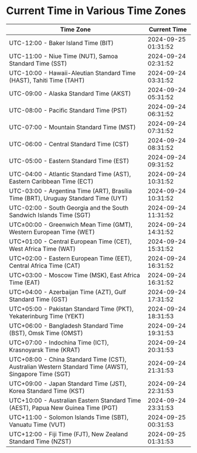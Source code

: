 # Current Time in Various Time Zones

| Time Zone | Current Time |
|-----------|--------------|
| UTC-12:00 - Baker Island Time (BIT) | 2024-09-25 01:31:52 |
| UTC-11:00 - Niue Time (NUT), Samoa Standard Time (SST) | 2024-09-24 02:31:52 |
| UTC-10:00 - Hawaii-Aleutian Standard Time (HAST), Tahiti Time (TAHT) | 2024-09-24 03:31:52 |
| UTC-09:00 - Alaska Standard Time (AKST) | 2024-09-24 05:31:52 |
| UTC-08:00 - Pacific Standard Time (PST) | 2024-09-24 06:31:52 |
| UTC-07:00 - Mountain Standard Time (MST) | 2024-09-24 07:31:52 |
| UTC-06:00 - Central Standard Time (CST) | 2024-09-24 08:31:52 |
| UTC-05:00 - Eastern Standard Time (EST) | 2024-09-24 09:31:52 |
| UTC-04:00 - Atlantic Standard Time (AST), Eastern Caribbean Time (ECT) | 2024-09-24 10:31:52 |
| UTC-03:00 - Argentina Time (ART), Brasília Time (BRT), Uruguay Standard Time (UYT) | 2024-09-24 10:31:52 |
| UTC-02:00 - South Georgia and the South Sandwich Islands Time (SGT) | 2024-09-24 11:31:52 |
| UTC±00:00 - Greenwich Mean Time (GMT), Western European Time (WET) | 2024-09-24 14:31:52 |
| UTC+01:00 - Central European Time (CET), West Africa Time (WAT) | 2024-09-24 15:31:52 |
| UTC+02:00 - Eastern European Time (EET), Central Africa Time (CAT) | 2024-09-24 16:31:52 |
| UTC+03:00 - Moscow Time (MSK), East Africa Time (EAT) | 2024-09-24 16:31:52 |
| UTC+04:00 - Azerbaijan Time (AZT), Gulf Standard Time (GST) | 2024-09-24 17:31:52 |
| UTC+05:00 - Pakistan Standard Time (PKT), Yekaterinburg Time (YEKT) | 2024-09-24 18:31:53 |
| UTC+06:00 - Bangladesh Standard Time (BST), Omsk Time (OMST) | 2024-09-24 19:31:53 |
| UTC+07:00 - Indochina Time (ICT), Krasnoyarsk Time (KRAT) | 2024-09-24 20:31:53 |
| UTC+08:00 - China Standard Time (CST), Australian Western Standard Time (AWST), Singapore Time (SGT) | 2024-09-24 21:31:53 |
| UTC+09:00 - Japan Standard Time (JST), Korea Standard Time (KST) | 2024-09-24 22:31:53 |
| UTC+10:00 - Australian Eastern Standard Time (AEST), Papua New Guinea Time (PGT) | 2024-09-24 23:31:53 |
| UTC+11:00 - Solomon Islands Time (SBT), Vanuatu Time (VUT) | 2024-09-25 00:31:53 |
| UTC+12:00 - Fiji Time (FJT), New Zealand Standard Time (NZST) | 2024-09-25 01:31:53 |
